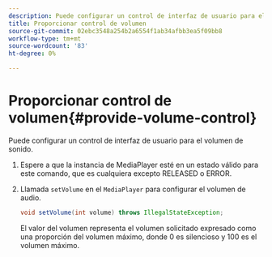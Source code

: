 ```yaml
---
description: Puede configurar un control de interfaz de usuario para el volumen de sonido.
title: Proporcionar control de volumen
source-git-commit: 02ebc3548a254b2a6554f1ab34afbb3ea5f09bb8
workflow-type: tm+mt
source-wordcount: '83'
ht-degree: 0%

---
```


# Proporcionar control de volumen{#provide-volume-control}

Puede configurar un control de interfaz de usuario para el volumen de sonido.

1. Espere a que la instancia de MediaPlayer esté en un estado válido para este comando, que es cualquiera excepto RELEASED o ERROR.
1. Llamada `setVolume` en el `MediaPlayer` para configurar el volumen de audio.

   ```java
   void setVolume(int volume) throws IllegalStateException;
   ```

   El valor del volumen representa el volumen solicitado expresado como una proporción del volumen máximo, donde 0 es silencioso y 100 es el volumen máximo.
